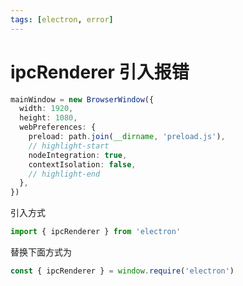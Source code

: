 ```yaml
---
tags: [electron, error]
---
```


# ipcRenderer 引入报错

```ts
mainWindow = new BrowserWindow({
  width: 1920,
  height: 1080,
  webPreferences: {
    preload: path.join(__dirname, 'preload.js'),
    // highlight-start
    nodeIntegration: true,
    contextIsolation: false,
    // highlight-end
  },
})
```

引入方式

```js
import { ipcRenderer } from 'electron'
```

替换下面方式为

```js
const { ipcRenderer } = window.require('electron')
```
